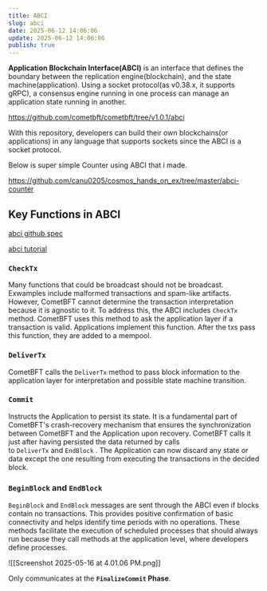 ```yaml
---
title: ABCI
slug: abci
date: 2025-06-12 14:06:06
update: 2025-06-12 14:06:06
publish: true
---
```

**Application Blockchain Interface(ABCI)** is an interface that defines the boundary between the replication engine(blockchain), and the state machine(application). Using a socket protocol(as v0.38.x, it supports gRPC), a consensus engine running in one process can manage an application state running in another.

https://github.com/cometbft/cometbft/tree/v1.0.1/abci

With this repository, developers can build their own blockchains(or applications) in any language that supports sockets since the ABCI is a socket protocol.

Below is super simple Counter using ABCI that i made.

https://github.com/canu0205/cosmos_hands_on_ex/tree/master/abci-counter

## Key Functions in ABCI
[abci github spec](https://github.com/cometbft/cometbft/blob/v0.37.x/spec/abci/abci++_basic_concepts.md#consensusblock-execution-methods)

[abci tutorial](https://tutorials.cosmos.network/academy/2-cosmos-concepts/1-architecture.html#test-yourself-a-pseudo-coding-exercise)
### `CheckTx`
Many functions that could be broadcast should not be broadcast.
Exwamples include malformed transactions and spam-like artifacts. However, CometBFT cannot determine the transaction interpretation because it is agnostic to it. To address this, the ABCI includes `CheckTx` method. CometBFT uses this method to ask the application layer if a transaction is valid. Applications implement this function. After the txs pass this function, they are added to a mempool.
### `DeliverTx`
CometBFT calls the `DeliverTx` method to pass block information to the application layer for interpretation and possible state machine transition.
### `Commit`
Instructs the Application to persist its state. It is a fundamental part of CometBFT's crash-recovery mechanism that ensures the synchronization between CometBFT and the Application upon recovery. CometBFT calls it just after having persisted the data returned by calls to `DeliverTx` and `EndBlock` . The Application can now discard any state or data except the one resulting from executing the transactions in the decided block.
### `BeginBlock` and `EndBlock`
`BeginBlock` and `EndBlock` messages are sent through the ABCI even if blocks contain no transactions. This provides positive confirmation of basic connectivity and helps identify time periods with no operations. These methods facilitate the execution of scheduled processes that should always run because they call methods at the application level, where developers define processes.

![[Screenshot 2025-05-16 at 4.01.06 PM.png]]

Only communicates at the **`FinalizeCommit` Phase**.
